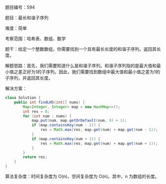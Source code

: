 题目编号：594

题目：最长和谐子序列

难度：简单

考察范围：哈希表、数组、数学

题干：给定一个整数数组，你需要找到一个具有最长长度的和谐子序列。返回其长度。

解题思路：首先，我们需要知道什么是和谐子序列。和谐子序列指的是最大值和最小值之差正好为1的子序列。因此，我们需要找到数组中最大值和最小值之差为1的子序列，并返回其长度。

解决方案：

```java
class Solution {
    public int findLHS(int[] nums) {
        Map<Integer, Integer> map = new HashMap<>();
        int res = 0;
        for (int num : nums) {
            map.put(num, map.getOrDefault(num, 0) + 1);
            if (map.containsKey(num - 1)) {
                res = Math.max(res, map.get(num) + map.get(num - 1));
            }
            if (map.containsKey(num + 1)) {
                res = Math.max(res, map.get(num) + map.get(num + 1));
            }
        }
        return res;
    }
}
```

算法复杂度：时间复杂度为 O(n)，空间复杂度为 O(n)。其中，n 为数组的长度。